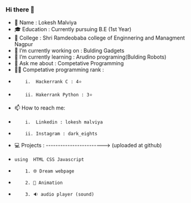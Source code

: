 ### Hi there 👋

- 👦 Name : Lokesh Malviya
- 🎓 Education : Currently pursuing B.E (1st Year)
- 🏫 College : Shri Ramdeobaba college of Enginnering and Managment Nagpur
- 🔭 I’m currently working on : Bulding Gadgets
- 🌱 I’m currently learning : Arudino programing(Bulding Robots)
- 💬 Ask me about : Competative Programming
- 👩‍💻 Competative programming rank : 
-         i.  Hackerrank C : 4⭐
-         ii. Hakerrank Python : 3⭐
- 📫 How to reach me: 
-         i.  Linkedin : lokesh malviya
-         ii. Instagram : dark_eights
- 💻 Projects : ------------------------> (uploaded at github)
-     using  HTML CSS Javascript
-         1. 🌐 Dream webpage  
-         2. 🎥 Animation
-         3. 🔉 audio player (sound)


